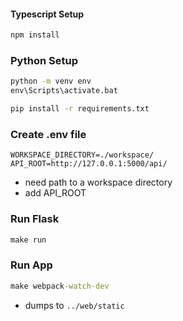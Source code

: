 
#### Typescript Setup
```cmd
npm install
```

### Python Setup
```cmd
python -m venv env
env\Scripts\activate.bat

pip install -r requirements.txt
```

### Create .env file
```
WORKSPACE_DIRECTORY=./workspace/
API_ROOT=http://127.0.0.1:5000/api/
```
- need path to a workspace directory
- add API_ROOT

### Run Flask
```cmd
make run
```

### Run App
```cmd
make webpack-watch-dev
```
- dumps to `../web/static`
